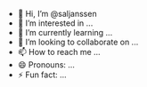 - 👋 Hi, I’m @saljanssen
- 👀 I’m interested in ...
- 🌱 I’m currently learning ...
- 💞️ I’m looking to collaborate on ...
- 📫 How to reach me ...
- 😄 Pronouns: ...
- ⚡ Fun fact: ...

<!---
saljanssen/saljanssen is a ✨ special ✨ repository because its `README.md` (this file) appears on your GitHub profile.
You can click the Preview link to take a look at your changes.
--->
